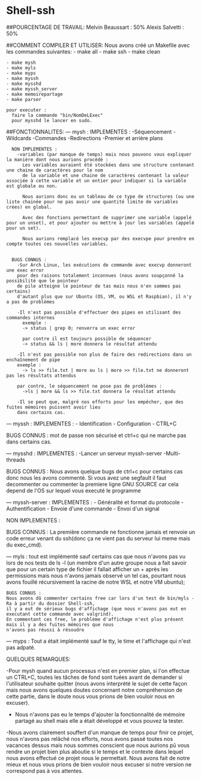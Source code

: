 # Shell-ssh

##POURCENTAGE DE TRAVAIL:
  Melvin Beaussart : 50%
  Alexis Salvetti  : 50%

##COMMENT COMPILER ET UTILISER:
  Nous avons créé un Makefile avec les commandes suivantes:
    - make all
    - make ssh
    - make clean

    - make mysh
    - make myls
    - make myps
    - make myssh
    - make mysshd
    - make myssh_server
    - make memoirepartage
    - make parser

    pour executer :
      faire la commande "bin/NomDeLExec"
      pour mysshd le lancer en sudo.



##FONCTIONNALITES:
  — mysh :
      IMPLEMENTES :
        -Séquencement
        -Wildcards
        -Commandes
        -Redirections
        -Premier et arrière plans

      NON IMPLEMENTES :
        -variables (par manque de temps) mais nous pouvons vous expliquer la manière dont nous aurions procédé :
          Les variables auraient été stockées dans une structure contenant une chaine de caractères pour le nom
          de la variable et une chaine de caractères contenant la valeur associée à cette variable et un entier pour indiquer si la variable est globale ou non.

          Nous aurions donc eu un tableau de ce type de structures (ou une liste chainée pour ne pas avoir une quantité limite de variables crées) en global.

          Avec des fonctions permettant de supprimer une variable (appelé pour un unset), et pour ajouter ou mettre à jour les variables (appelé pour un set).

          Nous aurions remplacé les execvp par des execvpe pour prendre en compte toutes ces nouvelles variables.


      BUGS CONNUS :
        -Sur Arch Linux, les exécutions de commande avec execvp donneront une exec error
        pour des raisons totalement inconnues (nous avons soupçonné la possibilité que le pointeur
        de pile atteigne le pointeur de tas mais nous n'en sommes pas certains)
        d'autant plus que sur Ubuntu (OS, VM, ou WSL et Raspbian), il n'y a pas de problèmes

        -Il n'est pas possible d'effectuer des pipes en utilisant des commandes internes
          exemple :
          -> status | grep 0; renverra un exec error

          par contre il est toujours possible de séquencer
          -> status && ls | more donnera le résultat attendu

        -Il n'est pas possible non plus de faire des redirections dans un enchaînement de pipe
        exemple :
          -> ls >> file.txt | more ou ls | more >> file.txt ne donneront pas les résultats attendus

        par contre, le séquencement ne pose pas de problèmes :
          ->ls | more && ls >> file.txt donnera le résultat attendu

        -Il se peut que, malgré nos efforts pour les empêcher, que des fuites mémoires puissent avoir lieu
        dans certains cas.

  — myssh :
  IMPLEMENTES :
    - Identification
    - Configuration
    - CTRL+C

  BUGS CONNUS :
    mot de passe non sécurisé et ctrl+c qui ne marche pas dans certains cas.


  — mysshd :
  IMPLEMENTES :
      -Lancer un serveur myssh-server
      -Multi-threads

  BUGS CONNUS :
      Nous avons quelque bugs de ctrl+c pour certains cas donc nous les avons commenté.
      Si vous avez une segfault il faut decommenter ou commenter la premiere ligne GNU SOURCE car cela depend de l'OS sur lequel vous executé le programme


  — myssh-server :
  IMPLEMENTES :
    - Généralité et format du protocole
    - Authentification
    - Envoie d'une commande
    - Envoi d'un signal


  NON IMPLEMENTES :



  BUGS CONNUS :
    La première commande ne fonctionne jamais et renvoie un code erreur venant du ssh(donc ça ne vient pas du serveur lui meme mais du exec_cmd).


  — myls : tout est implémenté sauf certains cas que nous n'avons pas vu lors de nos tests de ls -l (un membre
    d'un autre groupe nous a fait savoir que pour un certain type de fichier il fallait afficher un + après les
    permissions mais nous n'avons jamais observé un tel cas, pourtant nous avons fouillé récursivement la racine
    de notre WSL et notre VM ubuntu);

    BUGS CONNUS :
    Nous avons dû commenter certains free car lors d'un test de bin/myls -Ra à partir du dossier Shell-ssh,
    il y a eut de sérieux bugs d'affichage (que nous n'avons pas eut en executant cette commande avec valgrind).
    En commentant ces free, le problème d'affichage n'est plus présent mais il y a des fuites mémoires que nous
    n'avons pas réussi à résoudre  

  — myps :
    Tout a était implémenté sauf le tty, le time et l'affichage qui n'est pas adpaté.

QUELQUES REMARQUES:

  -Pour mysh quand aucun processus n'est en premier plan, si l'on effectue un CTRL+C, toutes les tâches de fond
  sont tuées avant de demander si l'utilisateur souhaite quitter (nous avons interprété le sujet de cette façon
  mais nous avons quelques doutes concernant notre compréhension de cette partie, dans le doute nous
  vous prions de bien vouloir nous en excuser).

  - Nous n'avons pas eu le temps d'ajouter la fonctionnalité de mémoire partagé au shell mais elle a était développé et vous pouvez la tester.

  -Nous avons clairement souffert d'un manque de temps pour finir ce projet, nous n'avons pas relâché nos
  efforts, nous avons passé toutes nos vacances dessus mais nous sommes conscient que nous aurions pû vous rendre
  un projet bien plus aboutie si le temps et le contexte dans lequel nous avons effectué ce projet nous le
  permettait. Nous avons fait de notre mieux et nous vous prions de bien vouloir nous excuser si notre version ne
  correspond pas à vos attentes.
